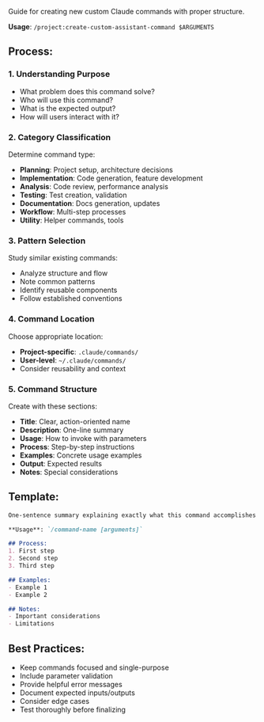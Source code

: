 Guide for creating new custom Claude commands with proper structure.

**Usage**: `/project:create-custom-assistant-command $ARGUMENTS`

## Process:

### 1. Understanding Purpose
- What problem does this command solve?
- Who will use this command?
- What is the expected output?
- How will users interact with it?

### 2. Category Classification
Determine command type:
- **Planning**: Project setup, architecture decisions
- **Implementation**: Code generation, feature development
- **Analysis**: Code review, performance analysis
- **Testing**: Test creation, validation
- **Documentation**: Docs generation, updates
- **Workflow**: Multi-step processes
- **Utility**: Helper commands, tools

### 3. Pattern Selection
Study similar existing commands:
- Analyze structure and flow
- Note common patterns
- Identify reusable components
- Follow established conventions

### 4. Command Location
Choose appropriate location:
- **Project-specific**: `.claude/commands/`
- **User-level**: `~/.claude/commands/`
- Consider reusability and context

### 5. Command Structure
Create with these sections:
- **Title**: Clear, action-oriented name
- **Description**: One-line summary
- **Usage**: How to invoke with parameters
- **Process**: Step-by-step instructions
- **Examples**: Concrete usage examples
- **Output**: Expected results
- **Notes**: Special considerations

## Template:
```markdown
One-sentence summary explaining exactly what this command accomplishes and how users will interact with it.

**Usage**: `/command-name [arguments]`

## Process:
1. First step
2. Second step
3. Third step

## Examples:
- Example 1
- Example 2

## Notes:
- Important considerations
- Limitations
```

## Best Practices:
- Keep commands focused and single-purpose
- Include parameter validation
- Provide helpful error messages
- Document expected inputs/outputs
- Consider edge cases
- Test thoroughly before finalizing

